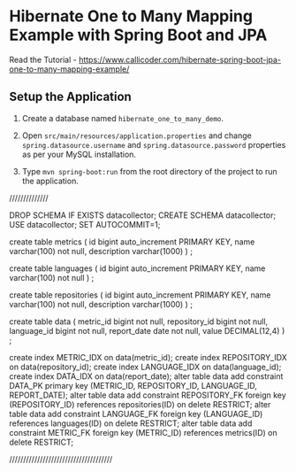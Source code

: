 # Hibernate One to Many Mapping Example with Spring Boot and JPA

Read the Tutorial - https://www.callicoder.com/hibernate-spring-boot-jpa-one-to-many-mapping-example/

## Setup the Application

1. Create a database named `hibernate_one_to_many_demo`.

2. Open `src/main/resources/application.properties` and change `spring.datasource.username` and `spring.datasource.password` properties as per your MySQL installation.

3. Type `mvn spring-boot:run` from the root directory of the project to run the application.

//////////////

DROP SCHEMA IF EXISTS datacollector;
CREATE SCHEMA datacollector;
USE datacollector;
SET AUTOCOMMIT=1;

create table metrics
(
  id         bigint auto_increment PRIMARY KEY,
  name        varchar(100) not null,
  description varchar(1000)
)
;

create table languages
(
  id         bigint auto_increment PRIMARY KEY,
  name        varchar(100) not null
)
;

create table repositories
(
  id         bigint auto_increment PRIMARY KEY,
  name        varchar(100) not null,
  description varchar(1000)
)
;

create table data
(
  metric_id     bigint not null,
  repository_id bigint not null,
  language_id   bigint not null,
  report_date          date not null,
  value         DECIMAL(12,4)
)
;

create index METRIC_IDX on data(metric_id);
create index REPOSITORY_IDX on data(repository_id);
create index LANGUAGE_IDX on data(language_id);
create index DATA_IDX on data(report_date);
alter table data
  add constraint DATA_PK primary key (METRIC_ID, REPOSITORY_ID, LANGUAGE_ID, REPORT_DATE);
alter table data
  add constraint REPOSITORY_FK foreign key (REPOSITORY_ID)
  references repositories(ID) on delete RESTRICT;
alter table data
  add constraint LANGUAGE_FK foreign key (LANGUAGE_ID)
  references languages(ID) on delete RESTRICT;
alter table data
  add constraint METRIC_FK foreign key (METRIC_ID)
  references metrics(ID) on delete RESTRICT;

/////////////////////////////////////